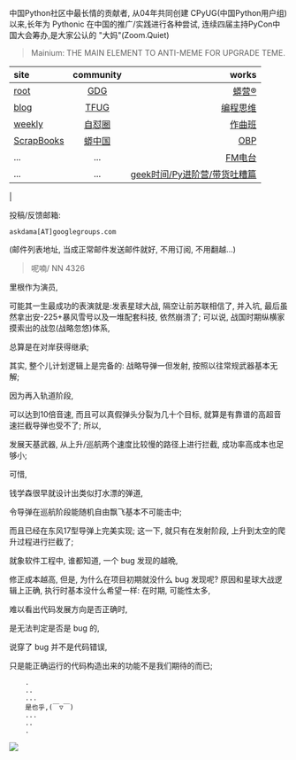 中国Python社区中最长情的贡献者, 从04年共同创建 CPyUG(中国Python用户组)以来,长年为 Pythonic 在中国的推广/实践进行各种尝试, 连续四届主持PyCon中国大会筹办,是大家公认的 "大妈"(Zoom.Quiet)

> Mainium: THE MAIN ELEMENT TO ANTI-MEME FOR UPGRADE TEME.

| site | community | works |
| :-----| :----: | ----: |
| [root](http://zoomquiet.io/) | [GDG](https://blog.zhgdg.org/) | [蟒营®](https://doc.101.camp/) |
| [blog](https://blog.zoomquiet.io/pages/zoomquiet.html) | [TFUG](http://zh.tfug.world/) | [编程思维](https://py.101.camp/) |
| [weekly](http://weekly.pychina.org/) | [自怼圈](https://du.101.camp/) | [作曲班](https://mu.101.camp/) |
| [ScrapBooks](https://zoomquiet.io/collection.html) | [蟒中国](https://pychina.org/) | [OBP](https://zoomquiet.io/obp/index.html) |
| ... | ... | [FM电台](https://fm.101.camp/) |
| ... | ... | [geek时间/Py进阶营/带货吐糟篇](https://fm.101.camp/2020/geek2py-dama.html) 
 |


投稿/反馈邮箱:

    askdama[AT]googlegroups.com

(邮件列表地址, 
当成正常邮件发送邮件就好, 不用订阅, 不用翻越...)


> ​呢喃/ NN 4326





​里根作为演员,

可能其一生最成功的表演就是:发表星球大战,
隔空让前苏联相信了,
并入坑,
最后虽然拿出安-225+暴风雪号以及一堆配套科技,
依然崩溃了;
可以说,
战国时期纵横家摸索出的战忽(战略忽悠)体系,

总算是在对岸获得继承;



其实,
整个儿计划逻辑上是完备的:
战略导弹一但发射,
按照以往常规武器基本无解;

因为再入轨道阶段,

可以达到10倍音速,
而且可以真假弹头分裂为几十个目标,
就算是有靠谱的高超音速拦截导弹也受不了;
所以,

发展天基武器,
从上升/巡航两个速度比较慢的路径上进行拦截,
成功率高成本也足够小;

可惜,

钱学森很早就设计出类似打水漂的弹道,

令导弹在巡航阶段能随机自由飘飞基本不可能击中;

而且已经在东风17型导弹上完美实现;
这一下,
就只有在发射阶段,
上升到太空的爬升过程进行拦截了;



就象软件工程中,
谁都知道,
一个 bug 发现的越晩,

修正成本越高,
但是,
为什么在项目初期就没什么 bug 发现呢?
原因和星球大战逻辑上正确,
执行时基本没什么希望一样:
在时期,
可能性太多,

难以看出代码发展方向是否正确时,

是无法判定是否是 bug 的,

说穿了 bug 并不是代码错误,

只是能正确运行的代码构造出来的功能不是我们期待的而已;







```
    .
    ..
    ...
    是也乎,(￣▽￣)
    ...
    ..
    .
```


![](http://ydlj.zoomquiet.top/ipic/2021-03-22-zq42-today-card-2103.023.jpeg)

